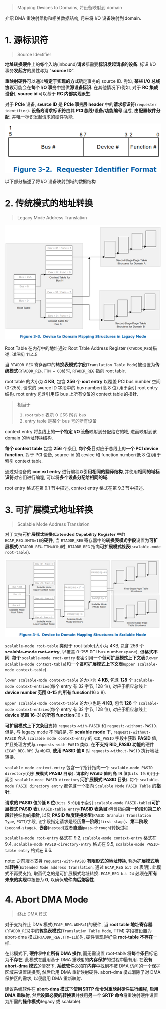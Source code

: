 

> Mapping Devices to Domains, 将设备映射到 domain

介绍 DMA 重映射架构和相关数据结构, 用来将 I/O 设备映射到 domain.

# 1. 源标识符

> Source Identifier

**地址转换硬件**上的**每个**入站(inbound)**请求**都需要**标识发起请求的设备**. 标识 I/O 事务**发起方**的属性称为 "**source ID**".

**重映射硬件**可以通过**特定于实现的方式**确定事务的 source ID. 例如, **某些 I/O 总线协议**可能会在**每个 I/O 事务**中提供**源设备标识**. 在其他情况下(例如, 对于 **RC 集成设备**), **source id** 可以基于 **RC 内部实现派生**.

对于 **PCIe** 设备, **source ID** 是 **PCIe 事务层 header** 中的**请求标识符**(`requester identifier`). **设备的请求标识符**由其 **PCI 总线/设备/功能编号** 组成, **由配置软件分配**, 并唯一标识发起请求的硬件功能.

![2022-11-13-13-22-47.png](./images/2022-11-13-13-22-47.png)

以下部分描述了将 I/O 设备映射到域的数据结构

# 2. 传统模式的地址转换

> Legacy Mode Address Translation

![2022-11-13-13-24-53.png](./images/2022-11-13-13-24-53.png)

Root Table 在内存中的地址通过 Root Table Address Register (`RTADDR_REG`)描述. 详细见 11.4.5

当 `RTADDR_REG` 寄存器中的**转换表模式字段**(`Translation Table Mode`)被设置为**传统模式**(`RTADDR_REG.TTM = 00b`)时, `RTADDR_REG` 指向 root table.

root table 的大小为 **4 KB**, 包含 **256** 个 **root entry** 以覆盖 PCI bus number 空间(0-255). 请求的 source ID 字段中的 bus number(高 8 位) 用于索引 root entry 结构. root entry 包含引用该 bus 上所有设备的 context table 的指针.

> 相当于
> 1. root table 表示 0-255 所有 bus
> 2. entry table 是某个 bus 号的所有设备

context entry 将总线上的**一个特定 I/O 设备**映射到分配给它的域, 进而映射到该 domain 的地址转换结构.

**每个 context table** 包含 **256** 个条目, **每个条目**对应于总线上的**一个 PCI device function**. 对于 PCI 设备, source-id 的 device 和 function number(低 8 位)用于索引 context table.

通过对设备的 **context entry** 进行编程以**引用相同的翻译结构**, 并使用**相同的域标识符**对它们进行编程, 可以将**多个设备分配给相同的域**.

root entry 格式在第 9.1 节中描述, context entry 格式在第 9.3 节中描述.

# 3. 可扩展模式地址转换

> Scalable Mode Address Translation

对于支持**可扩展模式转换**(**Extended Capability Register** 中的 `ECAP_REG.SMTS=1`)的**硬件**, 当 `RTADDR_REG` 寄存器中的**转换表模式字段**设置为**可扩展模式**(`RTADDR_REG.TTM=01b`)时, `RTADDR_REG` 指向**可扩展模式根表**(`scalable-mode root-table`).

![2022-11-13-14-04-34.png](./images/2022-11-13-14-04-34.png)

`scalable-mode root-table` 类似于 root-table(大小为 4KB, 包含 256 个 **scalable-mode root-entry**, 以覆盖 0-255 PCI bus number space), 但**格式不同**. **每个** `scalable-mode root-entry` 都会引用一个**低可扩展模式上下文表**(`lower scalable-mode context-table`)和一个**高可扩展模式上下文表**(`upper scalable-mode context-table`).

`lower scalable-mode context-table` 的大小为 **4 KB**, 包含 **128** 个 `scalable-mode context-entries`(每个 entry 有 32 字节, 128 位), 对应于相应总线上 **device number 范围 0-15** 的**所有 function**(16 x 8).

`upper scalable-mode context-table` 的大小也是 **4 KB**, 包含 **128** 个 `scalable-mode context-entries`(每个 entry 有 32 字节, 128 位), 对应于相应总线上 **device 范围 16-31 的所有 function**(16 x 8).

**可扩展模式上下文条目**支持 `requests-with-PASID` 和 `requests-without-PASID`. 但是, 与 legacy mode 不同的是, 在 **scalable mode** 下, `requests-without-PASID` 会从 `scalable mode context-entry` 的 `RID_PASID` 字段中获取 **PASID** 值, 并且处理方式与 `requests-with-PASID` 类似. 在**不支持 RID_PASID 功能**的硬件(`ECAP_REG.RPS` 为 `0b`)中, **使用 PASID 值 0** 对 `requests-without-PASID` 执行地址转换.

`scalable mode context-entry` 包含一个指针指向一个 `scalable-mode PASID directory`(**可扩展模式 PASID 目录**). **请求的 PASID 值**的**高 14 位**(`bits 19:6`)用于索引 `scalable-mode PASID directory`(**可扩展模式 PASID 目录**). 每个 `scalable-mode PASID directory entry` 都包含一个指向 `Scalable Mode PASID Table` 的**指针**.

**请求的 PASID 值**的**低 6 位**(`bits 5:0`)用于索引 `scalable-mode PASID-table`(**可扩展模式 PASID 表**). `PASID-table entry`(**PASID 表条目**)包含指向**第一阶段**和**第二阶段**转换结构的**指针**, 以及 **PASID 粒度转换类型**(`PASID Granular Translation Type`, `PGTT`)字段, 该字段指定请求是经历**第一阶段**(`first-stage`)、**第二阶段**(`second-stage`)、**嵌套**(`nested`)或者**直通**(`pass-through`)转换过程.

`scalable-mode root-entry` 格式在 9.2, `scalable-mode context-entry` 格式在 9.4, `scalable-mode PASID-directory-entry` 格式在 9.5, `scalable-mode PASID-table entry` 格式在 9.6.

note: 之前版本支持 `requests-with-PASID` **有限形式的地址转换**, 称为**扩展模式地址转换**(`Extended Mode address translation`, 通过 `ECAP_REG bit 24` 表明). 此模式不再受支持, 取而代之的是可扩展模式地址转换. `ECAP_REG bit 24` 必须在**所有未来的实现**中报告为 **0**, 以确保**软件向后兼容性**.

# 4. Abort DMA Mode

> 终止 DMA 模式

对于支持终止 DMA 模式(`ECAP_REG.ADMS=1`)的硬件, 当 **root table 地址寄存器**(`RTADDR_REG`)中的**转换表模式**(`Translation Table Mode`, TTM) 字段被设置为 abort-dma 模式(`RTADDR_REG.TTM=11b`)时, 硬件表现得好像 **root-table 不存在**一样.

在此模式下, **硬件**将**中止所有 DMA 操作**, 而无需设置 root-table 将**每个条目**标记为**不存在**. 此模式在启用基于 DMA 重映射的**内存保护**的过程中最有用. 在**没有 abort-dma 模式**的情况下, **系统软件**必须在**内存**中找到不被 DMA 访问的一个保护区域来设置转换表, 然后启用 DMA 重新映射硬件.  abort-dma 模式消除了对 DMA 保护区的需求, 以便启用 DMA 重新映射.

建议系统软件在 **abort-dma 模式**下**使用 SRTP 命令对重映射硬件​​进行编程**, **启用 DMA 重映射**, 然后**设置必要的转换表**并使用**另一个 SRTP 命令**将重映射硬件​​设置为所需的**操作模式**(legacy 或 scalable).
